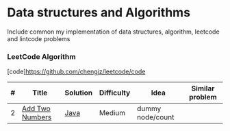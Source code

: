 Data structures and Algorithms
========
Include common my implementation of data structures, algorithm, leetcode and lintcode problems
### LeetCode Algorithm

[code]https://github.com/chengjz/leetcode/code

| # | Title | Solution | Difficulty |Idea |Similar problem
|---| ----- | -------- | ---------- |---- |---------------
|2|[Add Two Numbers](https://leetcode.com/problems/add-two-numbers/description/)|[Java](https://github.com/chengjz/leetcode/code/Add%20Two%20Numbers)|Medium|dummy node/count|
